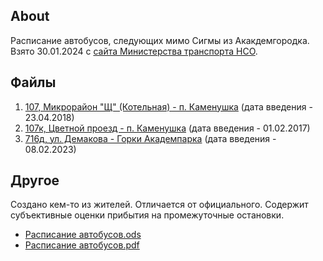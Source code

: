 ## About

Расписание автобусов, следующих мимо Сигмы из Акакдемгородка. Взято 30.01.2024 с [сайта Министерства транспорта НСО](https://mintrans.nso.ru/page/609). 

## Файлы

1. [107, Микрорайон "Щ" (Котельная) - п. Каменушка](assets/bus_107.pdf) (дата введения - 23.04.2018)
2. [107к, Цветной проезд - п. Каменушка](assets/bus_107k.pdf) (дата введения - 01.02.2017)
3. [716д, ул. Демакова - Горки Академпарка](assets/bus_716d_winter.pdf) (дата введения - 08.02.2023)

## Другое 

Создано кем-то из жителей. Отличается от официального. Содержит субъективные оценки прибытия на промежуточные остановки.

- [Расписание автобусов.ods](assets/timetable-buses.ods)
- [Расписание автобусов.pdf](assets/timetable-buses.pdf)
